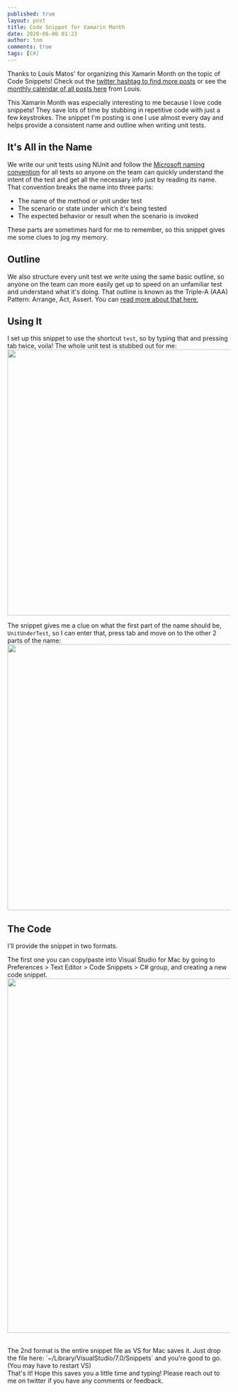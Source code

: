 ```yaml
---
published: true
layout: post
title: Code Snippet for Xamarin Month
date: 2020-06-06 01:23
author: tom
comments: true
tags: [C#]
---
```


Thanks to Louis Matos' for organizing this Xamarin Month on the topic of Code Snippets! Check out the [twitter hashtag to find more posts](https://twitter.com/hashtag/xamarinmonth) or see the [monthly calendar of all posts here](https://luismts.com/code-snippetss-xamarin-month) from Louis.

This Xamarin Month was especially interesting to me because I love code snippets! They save lots of time by stubbing in repetitive code with just a few keystrokes. The snippet I'm posting is one I use almost every day and helps provide a consistent name and outline when writing unit tests.  


## It's All in the Name
We write our unit tests using NUnit and follow the [Microsoft naming convention](https://docs.microsoft.com/en-us/dotnet/core/testing/unit-testing-best-practices#best-practices) for all tests so anyone on the team can quickly understand the intent of the test and get all the necessary info just by reading its name.  That convention breaks the name into three parts: 
- The name of the method or unit under test
- The scenario or state under which it's being tested
- The expected behavior or result when the scenario is invoked

These parts are sometimes hard for me to remember, so this snippet gives me some clues to jog my memory.  


## Outline
We also structure every unit test we write using the same basic outline, so anyone on the team can more easily get up to speed on an unfamiliar test and understand what it's doing. That outline is known as the Triple-A (AAA) Pattern: Arrange, Act, Assert. You can [read more about that here.](https://docs.microsoft.com/en-us/dotnet/core/testing/unit-testing-best-practices#arranging-your-tests)


## Using It

I set up this snippet to use the shortcut `test`, so by typing that and pressing tab twice, voila! The whole unit test is stubbed out for me:  
<img src="{{site.baseurl}}/images/XamarinMonthCodeSnippets/InUse1.png" style="width: 600px;"/>  

The snippet gives me a clue on what the first part of the name should be, `UnitUnderTest`, so I can enter that, press tab and move on to the other 2 parts of the name:  
<img src="{{site.baseurl}}/images/XamarinMonthCodeSnippets/InUse2.png" style="width: 600px;"/>  



## The Code
I'll provide the snippet in two formats.  

The first one you can copy/paste into Visual Studio for Mac by going to Preferences > Text Editor > Code Snippets > C# group, and creating a new code snippet.  
<img src="{{site.baseurl}}/images/XamarinMonthCodeSnippets/VSForMacSnippetScreen.png" style="width: 800px;"/>  
<script src="https://gist.github.com/TomSoderling/06cbd9dd3800c1e4beae988c3847d2f9.js"></script>

</br>
The 2nd format is the entire snippet file as VS for Mac saves it. Just drop the file here: `~/Library/VisualStudio/7.0/Snippets` and you're good to go. (You may have to restart VS)  
<script src="https://gist.github.com/TomSoderling/1de12a7669f4fa339d31ac2574ce3de1.js"></script>


</br>
That's it! Hope this saves you a little time and typing! Please reach out to me on twitter if you have any comments or feedback.
